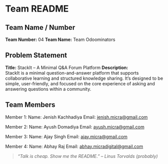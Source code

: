 # Team README

## Team Name / Number
**Team Number:** 04
**Team Name:** Team Odoominators

## Problem Statement
**Title:** StackIt – A Minimal Q&A Forum Platform 
**Description:**  
StackIt is a minimal question-and-answer platform that supports collaborative learning and structured knowledge sharing. It’s designed to be simple, user-friendly, and focused on the core experience of asking and answering questions within a community.

## Team Members

Member 1:
Name: Jenish Kachhadiya
Email: jenish.micra@gmail.com

Member 2:
Name: Ayush Domadiya
Email: ayush.micra@gmail.com

Member 3:
Name: Ajay Singh
Email: ajay.micra@gmail.com

Member 4:
Name: Abhay Raj
Email: abhay.micradigital@gmail.com

> _“Talk is cheap. Show me the README.” – Linus Torvalds (probably)_

